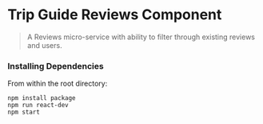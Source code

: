 # Trip Guide Reviews Component

> A Reviews micro-service with ability to filter through existing reviews and users.


### Installing Dependencies

From within the root directory:

```
npm install package
npm run react-dev
npm start
```

